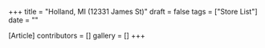 +++
title = "Holland, MI (12331 James St)"
draft = false
tags = ["Store List"]
date = ""

[Article]
contributors = []
gallery = []
+++